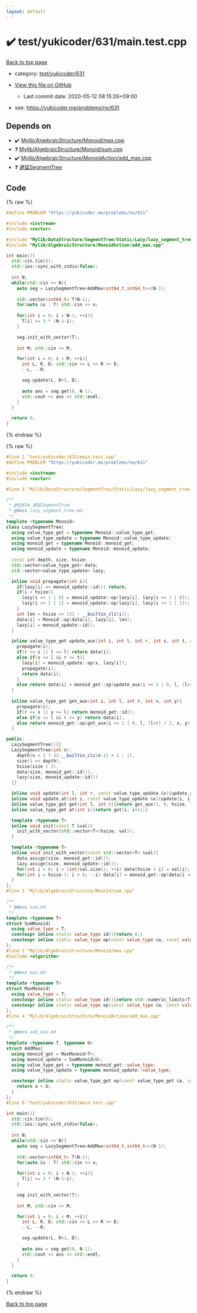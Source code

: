 ```yaml
---
layout: default
---
```


<!-- mathjax config similar to math.stackexchange -->
<script type="text/javascript" async
  src="https://cdnjs.cloudflare.com/ajax/libs/mathjax/2.7.5/MathJax.js?config=TeX-MML-AM_CHTML">
</script>
<script type="text/x-mathjax-config">
  MathJax.Hub.Config({
    TeX: { equationNumbers: { autoNumber: "AMS" }},
    tex2jax: {
      inlineMath: [ ['$','$'] ],
      processEscapes: true
    },
    "HTML-CSS": { matchFontHeight: false },
    displayAlign: "left",
    displayIndent: "2em"
  });
</script>

<script type="text/javascript" src="https://cdnjs.cloudflare.com/ajax/libs/jquery/3.4.1/jquery.min.js"></script>
<script src="https://cdn.jsdelivr.net/npm/jquery-balloon-js@1.1.2/jquery.balloon.min.js" integrity="sha256-ZEYs9VrgAeNuPvs15E39OsyOJaIkXEEt10fzxJ20+2I=" crossorigin="anonymous"></script>
<script type="text/javascript" src="../../../../assets/js/copy-button.js"></script>
<link rel="stylesheet" href="../../../../assets/css/copy-button.css" />


# :heavy_check_mark: test/yukicoder/631/main.test.cpp

<a href="../../../../index.html">Back to top page</a>

* category: <a href="../../../../index.html#0b2f27755ad8078580256305f9366a63">test/yukicoder/631</a>
* <a href="{{ site.github.repository_url }}/blob/master/test/yukicoder/631/main.test.cpp">View this file on GitHub</a>
    - Last commit date: 2020-05-12 08:15:26+09:00


* see: <a href="https://yukicoder.me/problems/no/631">https://yukicoder.me/problems/no/631</a>


## Depends on

* :heavy_check_mark: <a href="../../../../library/Mylib/AlgebraicStructure/Monoid/max.cpp.html">Mylib/AlgebraicStructure/Monoid/max.cpp</a>
* :question: <a href="../../../../library/Mylib/AlgebraicStructure/Monoid/sum.cpp.html">Mylib/AlgebraicStructure/Monoid/sum.cpp</a>
* :heavy_check_mark: <a href="../../../../library/Mylib/AlgebraicStructure/MonoidAction/add_max.cpp.html">Mylib/AlgebraicStructure/MonoidAction/add_max.cpp</a>
* :question: <a href="../../../../library/Mylib/DataStructure/SegmentTree/Static/Lazy/lazy_segment_tree.cpp.html">遅延SegmentTree</a>


## Code

<a id="unbundled"></a>
{% raw %}
```cpp
#define PROBLEM "https://yukicoder.me/problems/no/631"

#include <iostream>
#include <vector>

#include "Mylib/DataStructure/SegmentTree/Static/Lazy/lazy_segment_tree.cpp"
#include "Mylib/AlgebraicStructure/MonoidAction/add_max.cpp"

int main(){
  std::cin.tie(0);
  std::ios::sync_with_stdio(false);
  
  int N;
  while(std::cin >> N){
    auto seg = LazySegmentTree<AddMax<int64_t,int64_t>>(N-1);
        
    std::vector<int64_t> T(N-1);
    for(auto &x : T) std::cin >> x;
    
    for(int i = 0; i < N-1; ++i){
      T[i] += 3 * (N-1-i);
    }

    seg.init_with_vector(T);
    
    int M; std::cin >> M;

    for(int i = 0; i < M; ++i){
      int L, R, D; std::cin >> L >> R >> D;
      --L, --R;

      seg.update(L, R+1, D);
      
      auto ans = seg.get(0, N-1);
      std::cout << ans << std::endl;
    }
  }

  return 0;
}

```
{% endraw %}

<a id="bundled"></a>
{% raw %}
```cpp
#line 1 "test/yukicoder/631/main.test.cpp"
#define PROBLEM "https://yukicoder.me/problems/no/631"

#include <iostream>
#include <vector>

#line 3 "Mylib/DataStructure/SegmentTree/Static/Lazy/lazy_segment_tree.cpp"

/**
 * @title 遅延SegmentTree
 * @docs lazy_segment_tree.md
 */
template <typename Monoid>
class LazySegmentTree{
  using value_type_get = typename Monoid::value_type_get;
  using value_type_update = typename Monoid::value_type_update;
  using monoid_get = typename Monoid::monoid_get;
  using monoid_update = typename Monoid::monoid_update;
  
  const int depth, size, hsize;
  std::vector<value_type_get> data;
  std::vector<value_type_update> lazy;

  inline void propagate(int i){
    if(lazy[i] == monoid_update::id()) return;
    if(i < hsize){
      lazy[i << 1 | 0] = monoid_update::op(lazy[i], lazy[i << 1 | 0]);
      lazy[i << 1 | 1] = monoid_update::op(lazy[i], lazy[i << 1 | 1]);
    }
    int len = hsize >> (31 - __builtin_clz(i));
    data[i] = Monoid::op(data[i], lazy[i], len);
    lazy[i] = monoid_update::id();
  }

  inline value_type_get update_aux(int i, int l, int r, int s, int t, const value_type_update &x){
    propagate(i);
    if(r <= s || t <= l) return data[i];
    else if(s <= l && r <= t){
      lazy[i] = monoid_update::op(x, lazy[i]);
      propagate(i);
      return data[i];
    }
    else return data[i] = monoid_get::op(update_aux(i << 1 | 0, l, (l+r) / 2, s, t, x), update_aux(i << 1 | 1, (l+r) / 2, r, s, t, x));
  }
  
  inline value_type_get get_aux(int i, int l, int r, int x, int y){
    propagate(i);
    if(r <= x || y <= l) return monoid_get::id();
    else if(x <= l && r <= y) return data[i];
    else return monoid_get::op(get_aux(i << 1 | 0, l, (l+r) / 2, x, y), get_aux(i << 1 | 1, (l+r) / 2, r, x, y));
  }

public:
  LazySegmentTree(){}
  LazySegmentTree(int n):
    depth(n > 1 ? 32-__builtin_clz(n-1) + 1 : 1),
    size(1 << depth),
    hsize(size / 2),
    data(size, monoid_get::id()),
    lazy(size, monoid_update::id())
  {}

  inline void update(int l, int r, const value_type_update &x){update_aux(1, 0, hsize, l, r, x);}
  inline void update_at(int i, const value_type_update &x){update(i, i+1, x);}
  inline value_type_get get(int l, int r){return get_aux(1, 0, hsize, l, r);}
  inline value_type_get at(int i){return get(i, i+1);}

  template <typename T>
  inline void init(const T &val){
    init_with_vector(std::vector<T>(hsize, val));
  }

  template <typename T>
  inline void init_with_vector(const std::vector<T> &val){
    data.assign(size, monoid_get::id());
    lazy.assign(size, monoid_update::id());
    for(int i = 0; i < (int)val.size(); ++i) data[hsize + i] = val[i];
    for(int i = hsize-1; i > 0; --i) data[i] = monoid_get::op(data[i << 1 | 0], data[i << 1 | 1]);
  }
};
#line 2 "Mylib/AlgebraicStructure/Monoid/sum.cpp"

/**
 * @docs sum.md
 */
template <typename T>
struct SumMonoid{
  using value_type = T;
  constexpr inline static value_type id(){return 0;}
  constexpr inline static value_type op(const value_type &a, const value_type &b){return a + b;}
};
#line 2 "Mylib/AlgebraicStructure/Monoid/max.cpp"
#include <algorithm>

/**
 * @docs max.md
 */
template <typename T>
struct MaxMonoid{
  using value_type = T;
  constexpr inline static value_type id(){return std::numeric_limits<T>::lowest();}
  constexpr inline static value_type op(const value_type &a, const value_type &b){return std::max(a, b);}
};
#line 4 "Mylib/AlgebraicStructure/MonoidAction/add_max.cpp"

/**
 * @docs add_max.md
 */
template <typename T, typename U>
struct AddMax{
  using monoid_get = MaxMonoid<T>;
  using monoid_update = SumMonoid<U>;
  using value_type_get = typename monoid_get::value_type;
  using value_type_update = typename monoid_update::value_type;

  constexpr inline static value_type_get op(const value_type_get &a, const value_type_update &b, int len){
    return a + b;
  }
};
#line 8 "test/yukicoder/631/main.test.cpp"

int main(){
  std::cin.tie(0);
  std::ios::sync_with_stdio(false);
  
  int N;
  while(std::cin >> N){
    auto seg = LazySegmentTree<AddMax<int64_t,int64_t>>(N-1);
        
    std::vector<int64_t> T(N-1);
    for(auto &x : T) std::cin >> x;
    
    for(int i = 0; i < N-1; ++i){
      T[i] += 3 * (N-1-i);
    }

    seg.init_with_vector(T);
    
    int M; std::cin >> M;

    for(int i = 0; i < M; ++i){
      int L, R, D; std::cin >> L >> R >> D;
      --L, --R;

      seg.update(L, R+1, D);
      
      auto ans = seg.get(0, N-1);
      std::cout << ans << std::endl;
    }
  }

  return 0;
}

```
{% endraw %}

<a href="../../../../index.html">Back to top page</a>

